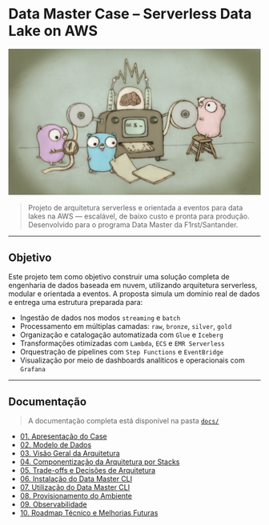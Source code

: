 # Data Master Case – Serverless Data Lake on AWS

![go-data-master.png](assets/go-data-master.png)

> Projeto de arquitetura serverless e orientada a eventos para data lakes na AWS — escalável, de baixo custo e pronta para produção. Desenvolvido para o programa Data Master da F1rst/Santander.

---

## Objetivo

Este projeto tem como objetivo construir uma solução completa de engenharia de dados baseada em nuvem, utilizando arquitetura serverless, modular e orientada a eventos. A proposta simula um domínio real de dados e entrega uma estrutura preparada para:

- Ingestão de dados nos modos `streaming` e `batch`
- Processamento em múltiplas camadas: `raw`, `bronze`, `silver`, `gold`
- Organização e catalogação automatizada com `Glue` e `Iceberg`
- Transformações otimizadas com `Lambda`, `ECS` e `EMR Serverless`
- Orquestração de pipelines com `Step Functions` e `EventBridge`
- Visualização por meio de dashboards analíticos e operacionais com `Grafana`

---

## Documentação

> A documentação completa está disponível na pasta [`docs/`](./docs)

- [01. Apresentação do Case](docs/overview.md)
- [02. Modelo de Dados](docs/mer.md)
- [03. Visão Geral da Arquitetura](./docs/architecture.md)
- [04. Componentização da Arquitetura por Stacks](./docs/stacks.md)
- [05. Trade-offs e Decisões de Arquitetura](./docs/tradeoffs.md)
- [06. Instalação do Data Master CLI](./docs/installation.md)
- [07. Utilização do Data Master CLI](./docs/how-to-use.md)
- [08. Provisionamento do Ambiente](./docs/provisioning.md)
- [09. Observabilidade](./docs/observability.md)
- [10. Roadmap Técnico e Melhorias Futuras](./docs/roadmap.md)
